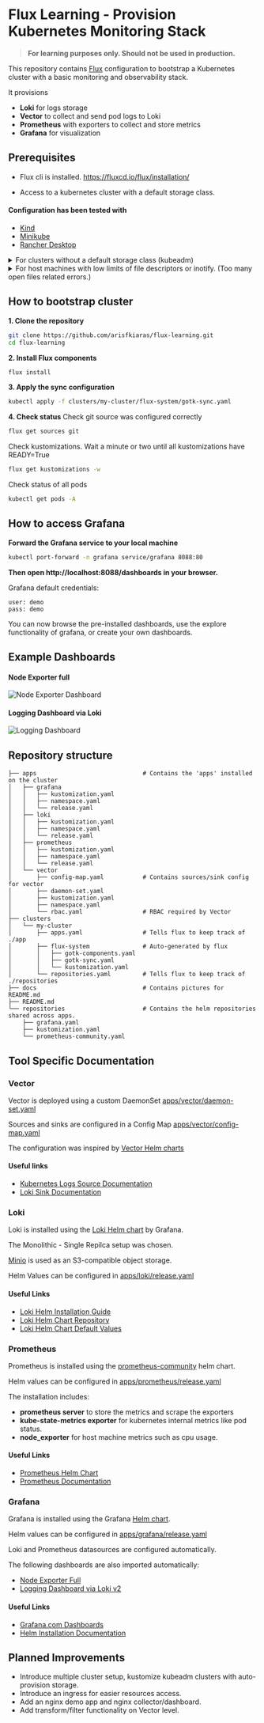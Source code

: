 # Flux Learning - Provision Kubernetes Monitoring Stack

> **For learning purposes only. Should not be used in production.**

This repository contains [Flux](https://fluxcd.io) configuration to bootstrap a Kubernetes cluster with a basic monitoring and observability stack.

It provisions
- **Loki** for logs storage
- **Vector** to collect and send pod logs to Loki
- **Prometheus** with exporters to collect and store metrics
- **Grafana** for visualization

## Prerequisites

- Flux cli is installed. https://fluxcd.io/flux/installation/

- Access to a kubernetes cluster with a default storage class.

#### Configuration has been tested with

- [Kind](https://kind.sigs.k8s.io/docs/user/quick-start/)
- [Minikube](https://minikube.sigs.k8s.io/docs/start/?arch=%2Flinux%2Fx86-64%2Fstable%2Fbinary+download)
- [Rancher Desktop](https://rancherdesktop.io/)


<details>
<summary>For clusters without a default storage class (kubeadm)</summary>
<br>
Minio and Grafana require a default storage class to be configured in your cluster.<br>
If you are on a bare mimimum setup, a storage class might be missing.
<br><br>

1. Check if you already have a storageclass
```bash
kubectl get storageclasses.storage.k8s.io
```

2. Install local-path-provisioner by [Rancher](https://github.com/rancher/local-path-provisioner)


```bash
kubectl apply -f https://raw.githubusercontent.com/rancher/local-path-provisioner/master/deploy/local-path-storage.yaml
```

3. Add annotation to set it as default storageclass

```bash
kubectl patch storageclass local-path -p '{"metadata": {"annotations":{"storageclass.kubernetes.io/is-default-class":"true"}}}'
```

</details>

<details>
<summary>For host machines with low limits of file descriptors or inotify. (Too many open files related errors.)</summary>
<br>
This monitoring stack is IO hungry.<br>
If you host machine has many processes running you might need to raise a few limits.
<br><br>

1. Check your limits:

```bash
sudo sysctl fs.inotify.max_user_watches
sudo sysctl fs.inotify.max_user_instances
sudo ulimits -n
```

2. Increase limits (if needed):

```bash
sudo sysctl -w fs.inotify.max_user_watches=524288
sudo sysctl -w fs.inotify.max_user_instances=512
sudo ulimit -n 1048576
```
</details>


## How to bootstrap cluster

**1. Clone the repository**

```bash
git clone https://github.com/arisfkiaras/flux-learning.git
cd flux-learning
```

**2. Install Flux components**

```bash
flux install
```

**3. Apply the sync configuration**

```bash
kubectl apply -f clusters/my-cluster/flux-system/gotk-sync.yaml
```

**4. Check status**
Check git source was configured correctly
```bash
flux get sources git
```

Check kustomizations. Wait a minute or two until all kustomizations have READY=True
```bash
flux get kustomizations -w
```

Check status of all pods
```bash
kubectl get pods -A
```

## How to access Grafana

**Forward the Grafana service to your local machine**

```bash
kubectl port-forward -n grafana service/grafana 8088:80
```

**Then open http://localhost:8088/dashboards in your browser.**

Grafana default credentials:
```
user: demo
pass: demo
```

You can now browse the pre-installed dashboards, use the explore functionality of grafana, or create your own dashboards.

## Example Dashboards
#### Node Exporter full
![Node Exporter Dashboard](docs/grafana_node_exporter.png)

#### Logging Dashboard via Loki
![Logging Dashboard](docs/grafana_logs.png)


## Repository structure

```
├── apps                              # Contains the 'apps' installed on the cluster
│   ├── grafana
│   │   ├── kustomization.yaml
│   │   ├── namespace.yaml
│   │   └── release.yaml
│   ├── loki
│   │   ├── kustomization.yaml
│   │   ├── namespace.yaml
│   │   └── release.yaml
│   ├── prometheus
│   │   ├── kustomization.yaml
│   │   ├── namespace.yaml
│   │   └── release.yaml
│   └── vector
│       ├── config-map.yaml           # Contains sources/sink config for vector
│       ├── daemon-set.yaml
│       ├── kustomization.yaml
│       ├── namespace.yaml
│       └── rbac.yaml                 # RBAC required by Vector
├── clusters
│   └── my-cluster
│       ├── apps.yaml                 # Tells flux to keep track of ./app
│       ├── flux-system               # Auto-generated by flux
│       │   ├── gotk-components.yaml
│       │   ├── gotk-sync.yaml
│       │   └── kustomization.yaml
│       └── repositories.yaml         # Tells flux to keep track of ./repositories
├── docs                              # Contains pictures for README.md
├── README.md
└── repositories                      # Contains the helm repositories shared across apps.
    ├── grafana.yaml
    ├── kustomization.yaml
    └── prometheus-community.yaml
```

## Tool Specific Documentation

### Vector

Vector is deployed using a custom DaemonSet [apps/vector/daemon-set.yaml](./apps/vector/daemon-set.yaml)

Sources and sinks are configured in a Config Map [apps/vector/config-map.yaml](./apps/vector/config-map.yaml)

The configuration was inspired by [Vector Helm charts](https://github.com/vectordotdev/helm-charts/blob/develop/charts/vector)


#### Useful links

- [Kubernetes Logs Source Documentation](https://vector.dev/docs/reference/configuration/sources/kubernetes_logs/)
- [Loki Sink Documentation](https://vector.dev/docs/reference/configuration/sinks/loki/)

### Loki

Loki is installed using the [Loki Helm chart](https://github.com/grafana/loki/blob/main/production/helm/loki) by Grafana. 

The Monolithic - Single Repilca setup was chosen.

[Minio](https://min.io/) is used as an S3-compatible object storage.

Helm Values can be configured in [apps/loki/release.yaml](./apps/loki/release.yaml)

#### Useful Links

- [Loki Helm Installation Guide](https://grafana.com/docs/loki/latest/setup/install/helm/)
- [Loki Helm Chart Repository](https://github.com/grafana/loki/tree/main/production/helm/loki)
- [Loki Helm Chart Default Values](https://github.com/grafana/loki/blob/main/production/helm/loki/values.yaml)


### Prometheus

Prometheus is installed using the [prometheus-community](https://github.com/prometheus-community/helm-charts/tree/main/charts/prometheus) helm chart.

Helm values can be configured in [apps/prometheus/release.yaml](./apps/prometheus/release.yaml)

The installation includes:
- **prometheus server** to store the metrics and scrape the exporters
- **kube-state-metrics exporter** for kubernetes internal metrics like pod status.
- **node_exporter** for host machine metrics such as cpu usage.

#### Useful Links

- [Prometheus Helm Chart](https://github.com/prometheus-community/helm-charts/tree/main/charts/prometheus/)
- [Prometheus Documentation](https://prometheus.io/docs/prometheus/latest/getting_started/)


### Grafana
Grafana is installed using the Grafana [Helm chart](https://github.com/grafana/helm-charts/blob/main/charts/grafana/README.md).

Helm values can be configured in [apps/grafana/release.yaml](./apps/grafana/release.yaml)

Loki and Prometheus datasources are configured automatically.

The following dashboards are also imported automatically:
- [Node Exporter Full](https://grafana.com/grafana/dashboards/1860-node-exporter-full/)
- [Logging Dashboard via Loki v2](https://grafana.com/grafana/dashboards/18042-logging-dashboard-via-loki-v2/)


#### Useful Links
- [Grafana.com Dashboards](https://grafana.com/grafana/dashboards/)
- [Helm Installation Documentation](https://grafana.com/docs/grafana/latest/setup-grafana/installation/helm/)


## Planned Improvements
- Introduce multiple cluster setup, kustomize kubeadm clusters with auto-provision storage.
- Introduce an ingress for easier resources access.
- Add an nginx demo app and nginx collector/dashboard.
- Add transform/filter functionality on Vector level.

